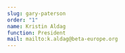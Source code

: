 ```yaml
---
slug: gary-paterson
order: "1"
name: Kristin Aldag
function: President
mail: mailto:k.aldag@beta-europe.org
---
```

